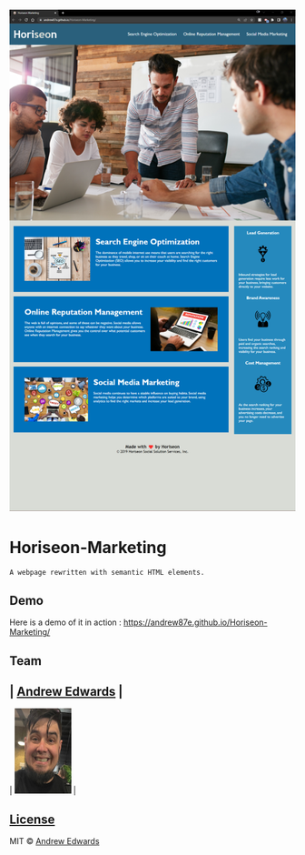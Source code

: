 # ![Horiseon-Marketing](./assets/images/2022-06-15_19-50.png?raw=true "Screenshot")
# Horiseon-Marketing
    A webpage rewritten with semantic HTML elements.


## Demo
Here is a demo of it in action : https://andrew87e.github.io/Horiseon-Marketing/

## Team
 | [Andrew Edwards](https://github.com/andrew87e) |
 --------------------------------------------------
 | [<img src="./assets/images/thatsame.jpg" width=100 height=150>](https://github.com/andrew87e) | 

## [License](https://github.com/Andrew87E/Horiseon-Marketing/blob/main/LICENSE)
 

MIT © [Andrew Edwards](https://github.com/andrew87e)